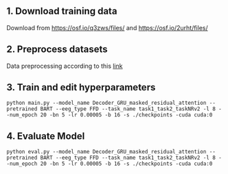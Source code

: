 
## 1. Download training data
Download from https://osf.io/q3zws/files/ and https://osf.io/2urht/files/


## 2. Preprocess datasets

Data preprocessing according to this [link](https://github.com/MikeWangWZHL/EEG-To-Text/tree/main#preprocess-datasets)


## 3. Train and edit hyperparameters
```
python main.py --model_name Decoder_GRU_masked_residual_attention --pretrained BART --eeg_type FFD --task_name task1_task2_taskNRv2 -l 8 --num_epoch 20 -bn 5 -lr 0.00005 -b 16 -s ./checkpoints -cuda cuda:0
```


## 4. Evaluate Model
```
python eval.py --model_name Decoder_GRU_masked_residual_attention --pretrained BART --eeg_type FFD --task_name task1_task2_taskNRv2 -l 8 --num_epoch 20 -bn 5 -lr 0.00005 -b 16 -s ./checkpoints -cuda cuda:0
```
